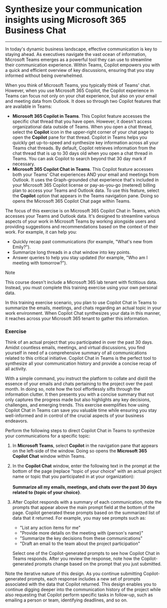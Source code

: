 
# Synthesize your communication insights using Microsoft 365 Business Chat
---
In today's dynamic business landscape, effective communication is key to staying ahead. As executives navigate the vast ocean of information, Microsoft Teams emerges as a powerful tool they can use to streamline their communication experience. Within Teams, Copilot empowers you with a quick and efficient overview of key discussions, ensuring that you stay informed without being overwhelmed.

When you think of Microsoft Teams, you typically think of Teams' chat. However, when you use Microsoft 365 Copilot, the Copilot experience in Teams can focus not only on your chat experience, but also on your email and meeting data from Outlook. It does so through two Copilot features that are available in Teams:

- **Microsoft 365 Copilot in Teams**. This Copilot feature accesses the specific chat thread that you have open. However, it doesn't access organizational data outside of Teams. When you open a chat thread, select the **Copilot** icon in the upper-right corner of your chat page to open the **Copilot** pane for that thread. Copilot in Teams helps you quickly get up-to-speed and synthesize key information across all your Teams chat threads. By default, Copilot retrieves information from the chat thread that is up to 30 days old when you open a chat thread in Teams. You can ask Copilot to search beyond that 30 day mark if necessary.
- **Microsoft 365 Copilot Chat in Teams**. This Copilot feature accesses both your Teams' Chat experiences AND your email and meetings from Outlook. It uses the Graph-grounded chat experience that's included in your Microsoft 365 Copilot license or pay-as-you-go (metered) billing plan to access your Teams and Outlook data. To use this feature, select the **Copilot** option that appears in the Teams navigation pane. Doing so opens the Microsoft 365 Copilot Chat page within Teams.

The focus of this exercise is on Microsoft 365 Copilot Chat in Teams, which accesses your Teams and Outlook data. It's designed to streamline various aspects of your work in Microsoft Teams by working alongside users and providing suggestions and recommendations based on the context of their work. For example, it can help you:

- Quickly recap past communications (for example, "What's new from Emily?").
- Summarize long threads in a chat window into key points.
- Answer queries to help you stay updated (for example, "Who am I meeting with tomorrow?").

> [!NOTE]
> This course doesn't include a Microsoft 365 lab tenant with fictitious data. Instead, you must complete this training exercise using your own personal data. 

In this training exercise scenario, you plan to use Copilot Chat in Teams to summarize the emails, meetings, and chats regarding an actual topic in your work environment. When Copilot Chat synthesizes your data in this manner, it reaches across your Microsoft 365 tenant to gather this information.

### Exercise

Think of an actual project that you participated in over the past 30 days. Amidst countless emails, meetings, and virtual discussions, you find yourself in need of a comprehensive summary of all communications related to this critical initiative. Copilot Chat in Teams is the perfect tool to synthesize all your communication history and provide a concise recap of all activity.

With a simple command, you instruct the platform to collate and distill the essence of your emails and chats pertaining to the project over the past month. In doing so, note how the tool effortlessly sifts through the information clutter. It then presents you with a concise summary that not only captures the progress made but also highlights any key decisions, challenges, and emerging trends. This exercise exemplifies how using Copilot Chat in Teams can save you valuable time while ensuring you stay well-informed and in control of the crucial aspects of your business endeavors.

Perform the following steps to direct Copilot Chat in Teams to synthesize your communications for a specific topic:

1. In **Microsoft Teams**, select **Copilot** in the navigation pane that appears on the left-side of the window. Doing so opens the **Microsoft 365 Copilot Chat** window within Teams.
1. In the **Copilot Chat** window, enter the following text in the prompt at the bottom of the page (replace "topic of your choice" with an actual project name or topic that you participated in at your organization): <br><br>**Summarize all my emails, meetings, and chats over the past 30 days related to {topic of your choice}**.
1. After Copilot responds with a summary of each communication, note the prompts that appear above the main prompt field at the bottom of the page. Copilot generated these prompts based on the summarized list of data that it returned. For example, you may see prompts such as:
   - "List any action items for me"
   - "Provide more details on the meeting with {person's name}"
   - "Summarize the key decisions from these communications"
   - "Draft an email to the team about the project participation"

    Select one of the Copilot-generated prompts to see how Copilot Chat in Teams responds. After you review the response, note how the Copilot-generated prompts change based on the prompt that you just submitted.

Note the iterative nature of this design. As you continue submitting Copilot-generated prompts, each response includes a new set of prompts associated with the data that Copilot returned. This design enables you to continue digging deeper into the communication history of the project while also requesting that Copilot perform specific tasks in follow-up, such as emailing a person or team, identifying deadlines, and so on.
